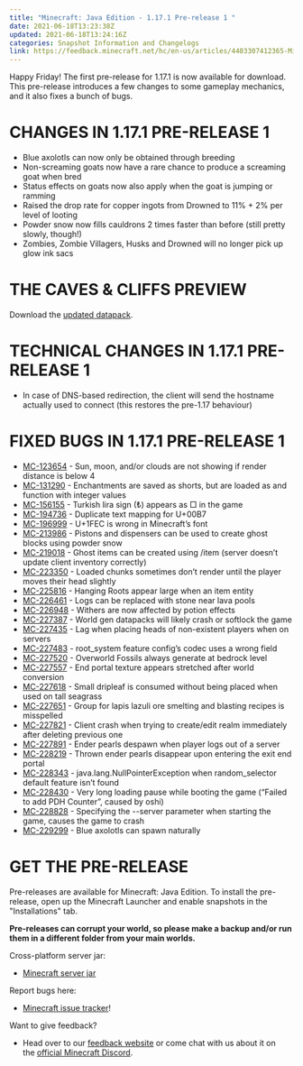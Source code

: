 ```yaml
---
title: "Minecraft: Java Edition - 1.17.1 Pre-release 1 "
date: 2021-06-18T13:23:38Z
updated: 2021-06-18T13:24:16Z
categories: Snapshot Information and Changelogs
link: https://feedback.minecraft.net/hc/en-us/articles/4403307412365-Minecraft-Java-Edition-1-17-1-Pre-release-1-
---
```


Happy Friday! The first pre-release for 1.17.1 is now available for download. This pre-release introduces a few changes to some gameplay mechanics, and it also fixes a bunch of bugs.

# CHANGES IN 1.17.1 PRE-RELEASE 1

- Blue axolotls can now only be obtained through breeding
- Non-screaming goats now have a rare chance to produce a screaming goat when bred
- Status effects on goats now also apply when the goat is jumping or ramming
- Raised the drop rate for copper ingots from Drowned to 11% + 2% per level of looting
- Powder snow now fills cauldrons 2 times faster than before (still pretty slowly, though!)
- Zombies, Zombie Villagers, Husks and Drowned will no longer pick up glow ink sacs

# THE CAVES & CLIFFS PREVIEW

Download the [updated datapack](https://launcher.mojang.com/v1/objects/622bf0fd298e1e164ecd05d866045ed5941283cf/CavesAndCliffsPreview.zip).

# TECHNICAL CHANGES IN 1.17.1 PRE-RELEASE 1

- In case of DNS-based redirection, the client will send the hostname actually used to connect (this restores the pre-1.17 behaviour)

# FIXED BUGS IN 1.17.1 PRE-RELEASE 1

- [MC-123654](https://bugs.mojang.com/browse/MC-123654) - Sun, moon, and/or clouds are not showing if render distance is below 4
- [MC-131290](https://bugs.mojang.com/browse/MC-131290) - Enchantments are saved as shorts, but are loaded as and function with integer values
- [MC-156155](https://bugs.mojang.com/browse/MC-156155) - Turkish lira sign (₺) appears as □ in the game
- [MC-194736](https://bugs.mojang.com/browse/MC-194736) - Duplicate text mapping for U+00B7
- [MC-196999](https://bugs.mojang.com/browse/MC-196999) - U+1FEC is wrong in Minecraft’s font
- [MC-213986](https://bugs.mojang.com/browse/MC-213986) - Pistons and dispensers can be used to create ghost blocks using powder snow
- [MC-219018](https://bugs.mojang.com/browse/MC-219018) - Ghost items can be created using /item (server doesn’t update client inventory correctly)
- [MC-223350](https://bugs.mojang.com/browse/MC-223350) - Loaded chunks sometimes don’t render until the player moves their head slightly
- [MC-225816](https://bugs.mojang.com/browse/MC-225816) - Hanging Roots appear large when an item entity
- [MC-226461](https://bugs.mojang.com/browse/MC-226461) - Logs can be replaced with stone near lava pools
- [MC-226948](https://bugs.mojang.com/browse/MC-226948) - Withers are now affected by potion effects
- [MC-227387](https://bugs.mojang.com/browse/MC-227387) - World gen datapacks will likely crash or softlock the game
- [MC-227435](https://bugs.mojang.com/browse/MC-227435) - Lag when placing heads of non-existent players when on servers
- [MC-227483](https://bugs.mojang.com/browse/MC-227483) - root_system feature config’s codec uses a wrong field
- [MC-227520](https://bugs.mojang.com/browse/MC-227520) - Overworld Fossils always generate at bedrock level
- [MC-227557](https://bugs.mojang.com/browse/MC-227557) - End portal texture appears stretched after world conversion
- [MC-227618](https://bugs.mojang.com/browse/MC-227618) - Small dripleaf is consumed without being placed when used on tall seagrass
- [MC-227651](https://bugs.mojang.com/browse/MC-227651) - Group for lapis lazuli ore smelting and blasting recipes is misspelled
- [MC-227821](https://bugs.mojang.com/browse/MC-227821) - Client crash when trying to create/edit realm immediately after deleting previous one
- [MC-227891](https://bugs.mojang.com/browse/MC-227891) - Ender pearls despawn when player logs out of a server
- [MC-228219](https://bugs.mojang.com/browse/MC-228219) - Thrown ender pearls disappear upon entering the exit end portal
- [MC-228343](https://bugs.mojang.com/browse/MC-228343) - java.lang.NullPointerException when random_selector default feature isn’t found
- [MC-228430](https://bugs.mojang.com/browse/MC-228430) - Very long loading pause while booting the game (“Failed to add PDH Counter”, caused by oshi)
- [MC-228828](https://bugs.mojang.com/browse/MC-228828) - Specifying the --server parameter when starting the game, causes the game to crash
- [MC-229299](https://bugs.mojang.com/browse/MC-229299) - Blue axolotls can spawn naturally

# GET THE PRE-RELEASE

Pre-releases are available for Minecraft: Java Edition. To install the pre-release, open up the Minecraft Launcher and enable snapshots in the "Installations" tab.

**Pre-releases can corrupt your world, so please make a backup and/or run them in a different folder from your main worlds.**

Cross-platform server jar:

- [Minecraft server jar](https://launcher.mojang.com/v1/objects/42dfafdd31a1e6edfe59c79ea0e109fede1c8071/server.jar)

Report bugs here:

- [Minecraft issue tracker](https://aka.ms/snapshotbugs?ref=blog)!

Want to give feedback?

- Head over to our [feedback website](https://aka.ms/snapshotfeedback) or come chat with us about it on the [official Minecraft Discord](https://discordapp.com/invite/minecraft).
